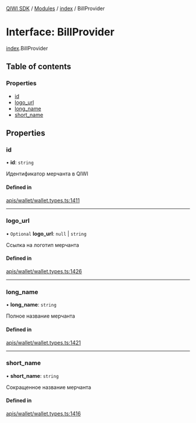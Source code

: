 [QIWI SDK](../README.md) / [Modules](../modules.md) / [index](../modules/index.md) / BillProvider

# Interface: BillProvider

[index](../modules/index.md).BillProvider

## Table of contents

### Properties

- [id](index.BillProvider.md#id)
- [logo\_url](index.BillProvider.md#logo_url)
- [long\_name](index.BillProvider.md#long_name)
- [short\_name](index.BillProvider.md#short_name)

## Properties

### id

• **id**: `string`

Идентификатор мерчанта в QIWI

#### Defined in

[apis/wallet/wallet.types.ts:1411](https://github.com/AlexXanderGrib/node-qiwi-sdk/blob/b60f8c6/src/apis/wallet/wallet.types.ts#L1411)

___

### logo\_url

• `Optional` **logo\_url**: ``null`` \| `string`

Ссылка на логотип мерчанта

#### Defined in

[apis/wallet/wallet.types.ts:1426](https://github.com/AlexXanderGrib/node-qiwi-sdk/blob/b60f8c6/src/apis/wallet/wallet.types.ts#L1426)

___

### long\_name

• **long\_name**: `string`

Полное название мерчанта

#### Defined in

[apis/wallet/wallet.types.ts:1421](https://github.com/AlexXanderGrib/node-qiwi-sdk/blob/b60f8c6/src/apis/wallet/wallet.types.ts#L1421)

___

### short\_name

• **short\_name**: `string`

Сокращенное название мерчанта

#### Defined in

[apis/wallet/wallet.types.ts:1416](https://github.com/AlexXanderGrib/node-qiwi-sdk/blob/b60f8c6/src/apis/wallet/wallet.types.ts#L1416)
